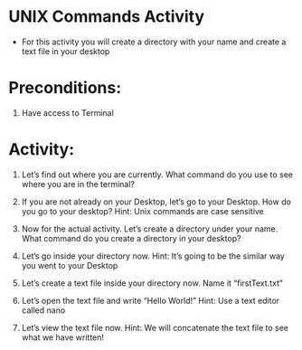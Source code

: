 #   UNIX Commands Activity

-	For this activity you will create a directory with your name and create a text file in your desktop 

#   Preconditions:

1.	Have access to Terminal

#   Activity:

1.	 Let’s find out where you are currently. What command do you use to see where you are in the terminal?

2.	 If you are not already on your Desktop, let’s go to your Desktop. How do you go to your desktop?
Hint: Unix commands are case sensitive

3.	 Now for the actual activity. Let’s create a directory under your name. What command do you create a directory in your desktop?

4.	 Let’s go inside your directory now. 
		Hint: It’s going to be the similar way you went to your Desktop

5.	Let’s create a text file inside your directory now. Name it “firstText.txt”

6.	Let’s open the text file and write “Hello World!” 
Hint: Use a text editor called nano

7.	Let’s view the text file now. 
Hint: We will concatenate the text file to see what we have written!



	

	
	
	

